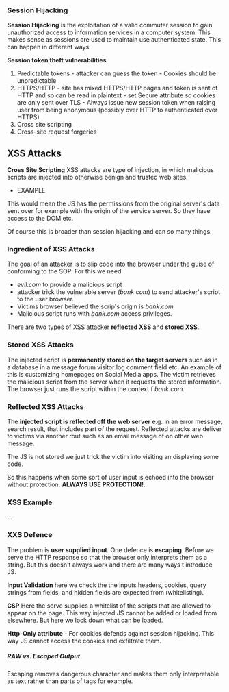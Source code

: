 
### Session Hijacking
**Session Hijacking** is the exploitation of a valid commuter session to gain unauthorized access to information services in a computer system. This makes sense as sessions are used to maintain use authenticated  state. This can happen in different ways:

**Session token theft vulnerabilities**
1. Predictable tokens - attacker can guess the token - Cookies should be unpredictable
2. HTTPS/HTTP - site has mixed HTTPS/HTTP pages and token is sent of HTTP and so can be read in plaintext - set Secure attribute so cookies are only sent over TLS - Always issue new session token when raising user from being anonymous (possibly over HTTP to authenticated over HTTPS)
3. Cross site scripting
4. Cross-site request forgeries

## XSS Attacks
**Cross Site Scripting** XSS attacks are type of injection, in which malicious scripts are injected into otherwise benign and trusted web sites.

- EXAMPLE

This would mean the JS has the permissions from the original server's data sent over for example with the origin of the service server. So they have access to the DOM etc.

Of course this is broader than session hijacking and can so many things.

### Ingredient of XSS Attacks
The goal of an attacker is to slip code into the browser under the guise of conforming to the SOP. For this we need

- $evil.com$ to provide a malicious script
- attacker trick the vulnerable server ($bank.com$) to send attacker's script to the user browser.
- Victims browser believed the scrip's origin is $bank.com$
- Malicious script runs with $bank.com$ access privileges.

There are two types of XSS attacker **reflected XSS** and **stored XSS**.

### Stored XSS Attacks
The injected script is **permanently stored on the target servers** such as in a database in a message forum visitor log comment field etc. An example of this is customizing homepages on Social Media apps. The victim retrieves the malicious script from the server when it requests the stored information. The browser just runs the script within the context f $bank.com$.

### Reflected XSS Attacks
The **injected script is reflected off the web server** e.g. in an error message, search result, that includes part of the request. Reflected attacks are deliver to victims via another rout such as an email message of on other web message.

The JS is not stored we just trick the victim into visiting an displaying some code. 

So this happens when some sort of user input is echoed into the browser without protection. **ALWAYS USE PROTECTION!**.

### XSS Example

...

### XXS Defence
The problem is **user supplied input**. One defence is **escaping**. Before we serve the HTTP response so that the browser only interprets them as a string.  But this doesn't always work and there are many ways t introduce JS.

**Input Validation** here we check the the inputs headers, cookies, query strings from fields, and hidden fields are expected from (whitelisting).

**CSP** Here the serve supplies a whitelist of the scripts that are allowed to appear on the page. This way injected JS cannot be added or loaded from elsewhere. But here we lock down what can be loaded.

**Http-Only attribute** - For cookies defends against session hijacking. This way JS cannot access the cookies and exfiltrate them.

##### RAW vs. Escaped Output
Escaping removes dangerous character and makes them only interpretable as text rather than parts of tags for example.
